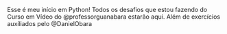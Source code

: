 Esse é meu início em Python!
Todos os desafios que estou fazendo do Curso em Vídeo do @professorguanabara estarão aqui. Além de exercícios auxíliados pelo @DanielObara
